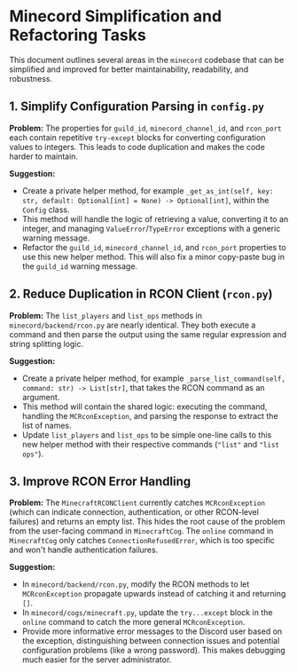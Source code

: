 # Minecord Simplification and Refactoring Tasks

This document outlines several areas in the `minecord` codebase that can be simplified and improved for better maintainability, readability, and robustness.

## 1. Simplify Configuration Parsing in `config.py`

**Problem:** The properties for `guild_id`, `minecord_channel_id`, and `rcon_port` each contain repetitive `try-except` blocks for converting configuration values to integers. This leads to code duplication and makes the code harder to maintain.

**Suggestion:**
- Create a private helper method, for example `_get_as_int(self, key: str, default: Optional[int] = None) -> Optional[int]`, within the `Config` class.
- This method will handle the logic of retrieving a value, converting it to an integer, and managing `ValueError`/`TypeError` exceptions with a generic warning message.
- Refactor the `guild_id`, `minecord_channel_id`, and `rcon_port` properties to use this new helper method. This will also fix a minor copy-paste bug in the `guild_id` warning message.

## 2. Reduce Duplication in RCON Client (`rcon.py`)

**Problem:** The `list_players` and `list_ops` methods in `minecord/backend/rcon.py` are nearly identical. They both execute a command and then parse the output using the same regular expression and string splitting logic.

**Suggestion:**
- Create a private helper method, for example `_parse_list_command(self, command: str) -> List[str]`, that takes the RCON command as an argument.
- This method will contain the shared logic: executing the command, handling the `MCRconException`, and parsing the response to extract the list of names.
- Update `list_players` and `list_ops` to be simple one-line calls to this new helper method with their respective commands (`"list"` and `"list ops"`).

## 3. Improve RCON Error Handling

**Problem:** The `MinecraftRCONClient` currently catches `MCRconException` (which can indicate connection, authentication, or other RCON-level failures) and returns an empty list. This hides the root cause of the problem from the user-facing command in `MinecraftCog`. The `online` command in `MinecraftCog` only catches `ConnectionRefusedError`, which is too specific and won't handle authentication failures.

**Suggestion:**
- In `minecord/backend/rcon.py`, modify the RCON methods to let `MCRconException` propagate upwards instead of catching it and returning `[]`.
- In `minecord/cogs/minecraft.py`, update the `try...except` block in the `online` command to catch the more general `MCRconException`.
- Provide more informative error messages to the Discord user based on the exception, distinguishing between connection issues and potential configuration problems (like a wrong password). This makes debugging much easier for the server administrator.